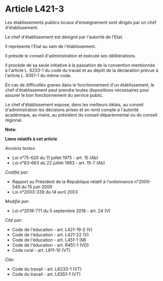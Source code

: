 # Article L421-3

Les établissements publics locaux d'enseignement sont dirigés par un chef d'établissement. 

Le chef d'établissement est désigné par l'autorité de l'Etat. 

Il représente l'Etat au sein de l'établissement. 

Il préside le conseil d'administration et exécute ses délibérations. 

Il procède de sa seule initiative à la passation de la convention mentionnée à l'article L. 6233-1 du code du travail et au
dépôt de la déclaration prévue à l'article L. 6351-1 du même code. 

En cas de difficultés graves dans le fonctionnement d'un établissement, le chef d'établissement peut prendre toutes
dispositions nécessaires pour assurer le bon fonctionnement du service public. 

Le chef d'établissement expose, dans les meilleurs délais, au conseil d'administration les décisions prises et en rend compte
à l'autorité académique, au maire, au président du conseil départemental ou du conseil régional.

**Nota:**



**Liens relatifs à cet article**

_Anciens textes_:

  - Loi n°75-620 du 11 juillet 1975 - art. 15 (Ab)
  - Loi n°83-663 du 22 juillet 1983 - art. 15-7 (Ab)

_Codifié par_:

  - Rapport au Président de la République relatif à l'ordonnance n°2000-549 du 15 juin 2000
  - Loi n°2003-339 du 14 avril 2003

_Modifié par_:

  - Loi n°2018-771 du 5 septembre 2018 - art. 24 (V)

_Cité par_:

  - Code de l'éducation - art. L421-19-2 (V)
  - Code de l'éducation - art. L421-22 (V)
  - Code de l'éducation - art. L451-1 (M)
  - Code de l'éducation - art. R451-1 (VD)
  - Code rural - art. L811-10 (VT)

_Cite_:

  - Code du travail - art. L6233-1 (VT)
  - Code du travail - art. L6351-1 (VT)
